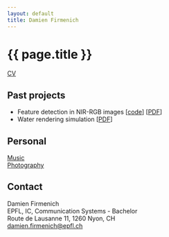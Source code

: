 ```yaml
---
layout: default
title: Damien Firmenich
---
```

	
# {{ page.title }}

[CV](/resume.html)

<!-- ## Current Projects -->


## Past projects
- Feature detection in NIR-RGB images [[code](http://github.com/damienfir/image-features)]  [[PDF](https://github.com/downloads/damienfir/image-features/firmenich_water_rendering2010.pdf "Feature detection PDF")]
- Water rendering simulation [[PDF](/docs/firmenich_water_rendering2010.pdf "Water rendering pdf")]

## Personal
[Music](http://www.digthis.ch)  
[Photography](http://www.flickr.com/photos/damienfir)

## Contact
Damien Firmenich  
EPFL, IC, Communication Systems - Bachelor  
Route de Lausanne 11, 1260 Nyon, CH  
<damien.firmenich@epfl.ch>